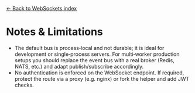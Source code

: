 [← Back to WebSockets index](index.md)

# Notes & Limitations
- The default bus is process‑local and not durable; it is ideal for
    development or single‑process servers. For multi‑worker production setups
    you should replace the event bus with a real broker (Redis, NATS, etc.) and
    adapt publish/subscribe accordingly.
- No authentication is enforced on the WebSocket endpoint. If required,
    protect the route via a proxy (e.g. nginx) or fork the helper and add JWT
    checks.


